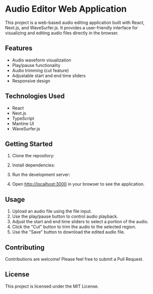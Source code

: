 # Audio Editor Web Application

This project is a web-based audio editing application built with React, Next.js, and WaveSurfer.js. It provides a user-friendly interface for visualizing and editing audio files directly in the browser.

## Features

- Audio waveform visualization
- Play/pause functionality
- Audio trimming (cut feature)
- Adjustable start and end time sliders
- Responsive design

## Technologies Used

- React
- Next.js
- TypeScript
- Mantine UI
- WaveSurfer.js

## Getting Started

1. Clone the repository:

2. Install dependencies:

3. Run the development server:

4. Open [http://localhost:3000](http://localhost:3000) in your browser to see the application.

## Usage

1. Upload an audio file using the file input.
2. Use the play/pause button to control audio playback.
3. Adjust the start and end time sliders to select a portion of the audio.
4. Click the "Cut" button to trim the audio to the selected region.
5. Use the "Save" button to download the edited audio file.

## Contributing

Contributions are welcome! Please feel free to submit a Pull Request.

## License

This project is licensed under the MIT License.
